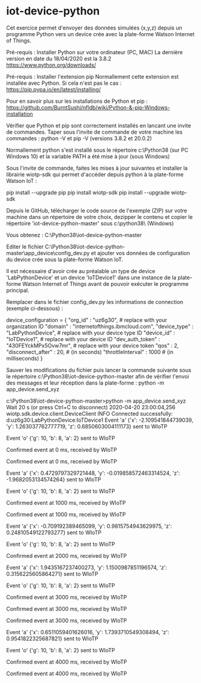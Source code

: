# iot-device-python

Cet exercice permet d'envoyer des données simulées (x,y,z) depuis un programme Python vers un device crée avec la plate-forme Watson Internet of Things.

Pré-requis : Installer Python sur votre ordinateur (PC, MAC)
La dernière version en date du 18/04/2020 est la 3.8.2
https://www.python.org/downloads/

Pré-requis : Installer l'extension pip
Normallement cette extension est installée avec Python. Si cela n'est pas le cas : https://pip.pypa.io/en/latest/installing/

Pour en savoir plus sur les installations de Python et pip :
https://github.com/BurntSushi/nfldb/wiki/Python-&-pip-Windows-installation

Vérifier que Python et pip sont correctement installés en lancant une invite de commandes.
Taper sous l'invite de commande de votre machine les commandes : python -V et pip -V (versions 3.8.2 et 20.0.2)

Normallement python s'est installé sous le répertoire c:\Python38 (sur PC Windows 10) et la variable PATH a été mise à jour (sous Windows)

Sous l'invite de commande, faites les mises à jour suivantes et installer la librairie wiotp-sdk qui permet d'accéder depuis python à la plate-forme Watson IoT :

pip install --upgrade pip 
pip install wiotp-sdk 
pip install --upgrade wiotp-sdk 

Depuis le GitHub, télécharger le code source de l'exemple (ZIP) sur votre machine dans un répertoire de votre choix, dezipper le contenu et copier le répertoire 'iot-device-python-master' sous c:\python38\ (Windows)

Vous obtenez :
C:\Python38\iot-device-python-master

Editer le fichier C:\Python38\iot-device-python-master\app_device\config_dev.py et ajouter vos données de configuration du device crée sous la plate-forme Watson IoT.

Il est nécessaire d'avoir crée au préalable un type de device 'LabPythonDevice' et un device 'IoTDevice1' dans une instance de la plate-forme Watson Internet of Things avant de pouvoir exécuter le programme principal.

Remplacer dans le fichier config_dev.py les informations de connection (exemple ci-dessous) :

device_configuration = {
	"org_id"           : "uz6g30",             # replace with your organization ID
	"domain"           : "internetofthings.ibmcloud.com",
	"device_type"      : "LabPythonDevice",       # replace with your device type ID
	"device_id"        : "IoTDevice1",           # replace with your device ID
	"dev_auth_token"   : "430FEYckMPx5Ovw7mr", # replace with your device token
	"qos"              : 2,
	"disconnect_after" : 20,  # (in seconds)
	"throttleInterval" : 1000 # (in milliseconds)
}

Sauver les modifications du fichier puis lancer la commande suivante sous le répertoire c:\Python38\iot-device-python-master afin de vérifier l'envoi des messages et leur réception dans la plate-forme : python -m app_device.send_xyz

c:\Python38\iot-device-python-master>python -m app_device.send_xyz
Wait 20 s (or press Ctrl+C to disconnect)
2020-04-20 23:00:04,256   wiotp.sdk.device.client.DeviceClient  INFO    Connected successfully: d:uz6g30:LabPythonDevice:IoTDevice1
Event 'a' {'x': -2.109541844739039, 'y': 1.263037762777719, 'z': 0.6850603004111173} sent to WIoTP

Event 'o' {'g': 10, 'b': 8, 'a': 2} sent to WIoTP

Confirmed event at 0 ms, received by WIoTP

Confirmed event at 0 ms, received by WIoTP

Event 'a' {'x': 0.4729797329721448, 'y': -0.019858572463314524, 'z': -1.9682053134574264} sent to WIoTP

Event 'o' {'g': 10, 'b': 8, 'a': 2} sent to WIoTP

Confirmed event at 1000 ms, received by WIoTP

Confirmed event at 1000 ms, received by WIoTP

Event 'a' {'x': -0.709192389465099, 'y': 0.9815754943629975, 'z': 0.24810549122793277} sent to WIoTP

Event 'o' {'g': 10, 'b': 8, 'a': 2} sent to WIoTP

Confirmed event at 2000 ms, received by WIoTP

Event 'a' {'x': 1.9435167237400273, 'y': 1.1500987851196574, 'z': 0.3156225605864271} sent to WIoTP

Event 'o' {'g': 10, 'b': 8, 'a': 2} sent to WIoTP

Confirmed event at 3000 ms, received by WIoTP

Confirmed event at 3000 ms, received by WIoTP

Confirmed event at 3000 ms, received by WIoTP

Event 'a' {'x': 0.6511059401626016, 'y': 1.7393710549308494, 'z': 0.9541822325687821} sent to WIoTP

Event 'o' {'g': 10, 'b': 8, 'a': 2} sent to WIoTP

Confirmed event at 4000 ms, received by WIoTP

Confirmed event at 4000 ms, received by WIoTP


